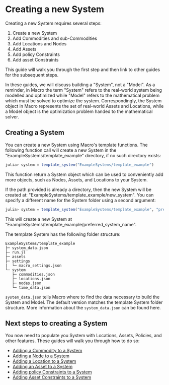 # Creating a new System

Creating a new System requires several steps:

1. Create a new System
2. Add Commodities and sub-Commodities
3. Add Locations and Nodes
4. Add Assets
5. Add policy Constraints
6. Add asset Constraints

This guide will walk you through the first step and then link to other guides for the subsequent steps.

In these guides, we will discuss building a "System", not a "Model". As a reminder, in Macro the term "System" refers to the real-world system being modelled and optimized while "Model" refers to the mathematical problem which must be solved to optimize the system. Correspondingly, the System object in Macro represents the set of real-world Assets and Locations, while a Model object is the optimization problem handed to the mathematical solver.

## Creating a System

You can create a new System using Macro's template functions. The following function call will create a new System in the "ExampleSystems/template_example" directory, if no such directory exists:

```julia
julia> system = template_system("ExampleSystems/template_example")
```

This function return a System object which can be used to conveniently add more objects, such as Nodes, Assets, and Locations to your System.

If the path provided is already a directory, then the new System will be created at: "ExampleSystems/template_example/new_system". You can specify a different name for the System folder using a second argument:

```julia
julia> system = template_system("ExampleSystems/template_example", "preferred_system_name")
```

This will create a new System at "ExampleSystems/template_example/preferred_system_name".

The template System has the following folder structure:

```ASCII
ExampleSystems/template_example
├─ system_data.json
├─ run.jl
├─ assets
├─ settings
|  └─ macro_settings.json
└─ system
   ├─ commodities.json
   ├─ locations.json
   ├─ nodes.json
   └─ time_data.json
```

`system_data.json` tells Macro where to find the data necessary to build the System and Model. The default version matches the template System folder structure. More information about the `system_data.json` can be found here.

## Next steps to creating a System

You now need to populate you System with Locations, Assets, Policies, and other features. These guides will walk you through how to do so:

- [Adding a Commodity to a System](@ref)
- [Adding a Node to a System](@ref)
- [Adding a Location to a System](@ref)
- [Adding an Asset to a System](@ref)
- [Adding policy Constraints to a System](@ref)
- [Adding Asset Constraints to a System](@ref)